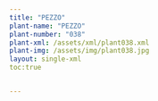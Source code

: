 ```yaml
---
title: "PEZZO"
plant-name: "PEZZO"
plant-number: "038"
plant-xml: /assets/xml/plant038.xml
plant-img: /assets/img/plant038.jpg
layout: single-xml
toc:true


---
```

